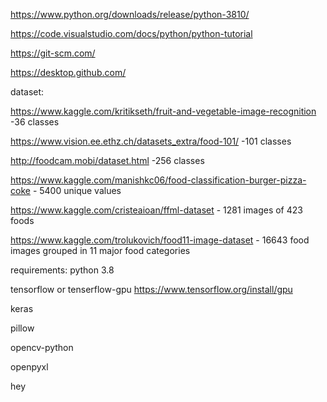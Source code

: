 https://www.python.org/downloads/release/python-3810/

https://code.visualstudio.com/docs/python/python-tutorial

https://git-scm.com/

https://desktop.github.com/

dataset:

https://www.kaggle.com/kritikseth/fruit-and-vegetable-image-recognition -36 classes

https://www.vision.ee.ethz.ch/datasets_extra/food-101/ -101 classes

http://foodcam.mobi/dataset.html -256 classes

https://www.kaggle.com/manishkc06/food-classification-burger-pizza-coke - 5400 unique values

https://www.kaggle.com/cristeaioan/ffml-dataset - 1281 images of 423 foods

https://www.kaggle.com/trolukovich/food11-image-dataset -  16643 food images grouped in 11 major food categories


requirements:
python 3.8

tensorflow or tenserflow-gpu https://www.tensorflow.org/install/gpu

keras

pillow

opencv-python

openpyxl

hey
